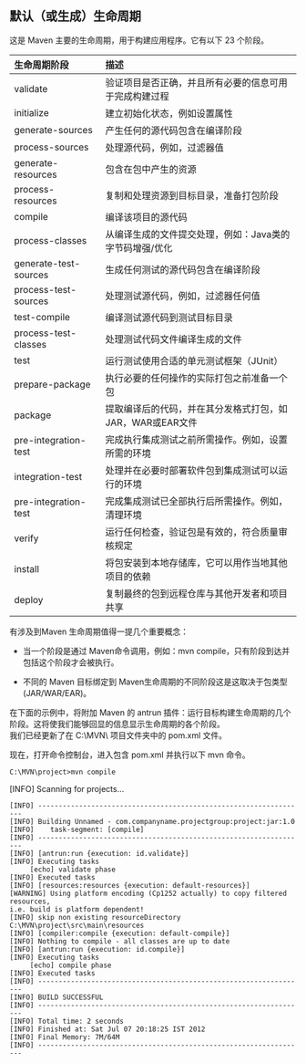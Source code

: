 ## 默认（或生成）生命周期

这是 Maven 主要的生命周期，用于构建应用程序。它有以下 23 个阶段。

| 生命周期阶段 | 描述 |
| :--- | :--- |
| validate | 验证项目是否正确，并且所有必要的信息可用于完成构建过程 |
| initialize | 建立初始化状态，例如设置属性 |
| generate-sources | 产生任何的源代码包含在编译阶段 |
| process-sources | 处理源代码，例如，过滤器值 |
| generate-resources | 包含在包中产生的资源 |
| process-resources | 复制和处理资源到目标目录，准备打包阶段 |
| compile | 编译该项目的源代码 |
| process-classes | 从编译生成的文件提交处理，例如：Java类的字节码增强/优化 |
| generate-test-sources | 生成任何测试的源代码包含在编译阶段 |
| process-test-sources | 处理测试源代码，例如，过滤器任何值 |
| test-compile | 编译测试源代码到测试目标目录 |
| process-test-classes | 处理测试代码文件编译生成的文件 |
| test | 运行测试使用合适的单元测试框架（JUnit） |
| prepare-package | 执行必要的任何操作的实际打包之前准备一个包 |
| package | 提取编译后的代码，并在其分发格式打包，如JAR，WAR或EAR文件 |
| pre-integration-test | 完成执行集成测试之前所需操作。例如，设置所需的环境 |
| integration-test | 处理并在必要时部署软件包到集成测试可以运行的环境 |
| pre-integration-test | 完成集成测试已全部执行后所需操作。例如，清理环境 |
| verify | 运行任何检查，验证包是有效的，符合质量审核规定 |
| install | 将包安装到本地存储库，它可以用作当地其他项目的依赖 |
| deploy | 复制最终的包到远程仓库与其他开发者和项目共享 |

有涉及到Maven 生命周期值得一提几个重要概念：

* 当一个阶段是通过 Maven命令调用，例如：mvn compile，只有阶段到达并包括这个阶段才会被执行。

* 不同的 Maven 目标绑定到 Maven生命周期的不同阶段这是这取决于包类型\(JAR/WAR/EAR\)。 

在下面的示例中，将附加 Maven 的 antrun 插件：运行目标构建生命周期的几个阶段。这将使我们能够回显的信息显示生命周期的各个阶段。  
我们已经更新了在 C:\MVN\ 项目文件夹中的 pom.xml 文件。

现在，打开命令控制台，进入包含 pom.xml 并执行以下 mvn 命令。

```
C:\MVN\project>mvn compile
```

\[INFO\] Scanning for projects...

```
[INFO] ------------------------------------------------------------------
[INFO] Building Unnamed - com.companyname.projectgroup:project:jar:1.0
[INFO]    task-segment: [compile]
[INFO] ------------------------------------------------------------------
[INFO] [antrun:run {execution: id.validate}]
[INFO] Executing tasks
     [echo] validate phase
[INFO] Executed tasks
[INFO] [resources:resources {execution: default-resources}]
[WARNING] Using platform encoding (Cp1252 actually) to copy filtered resources,
i.e. build is platform dependent!
[INFO] skip non existing resourceDirectory C:\MVN\project\src\main\resources
[INFO] [compiler:compile {execution: default-compile}]
[INFO] Nothing to compile - all classes are up to date
[INFO] [antrun:run {execution: id.compile}]
[INFO] Executing tasks
     [echo] compile phase
[INFO] Executed tasks
[INFO] ------------------------------------------------------------------
[INFO] BUILD SUCCESSFUL
[INFO] ------------------------------------------------------------------
[INFO] Total time: 2 seconds
[INFO] Finished at: Sat Jul 07 20:18:25 IST 2012
[INFO] Final Memory: 7M/64M
[INFO] ------------------------------------------------------------------

```



